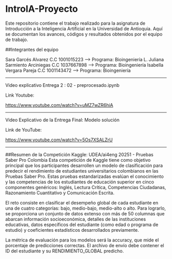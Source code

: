# IntroIA-Proyecto

Este repositorio contiene el trabajo realizado para la asignatura de Introducción a la Inteligencia Artificial en la Universidad de Antioquia. Aquí se documentan los avances, códigos y resultados obtenidos por el equipo de trabajo.

##Integrantes del equipo

Sara Garcés Alvarez C.C 1001015223 --> Programa: Bioingeniería
L. Juliana Sarmiento Arciniegas C.C 1037667898 --> Programa: Bioingeniería
Isabella Vergara Pareja C.C 1001143472 --> Programa: Bioingeniería
____
Video explicativo Entrega 2 : 02 - preprocesado.ipynb
 
Link Youtube:

https://www.youtube.com/watch?v=uMZ7wZR6hiA
____
Video Explicativo de la Entrega Final: Modelo solución

Link de YouTube:

https://www.youtube.com/watch?v=5Os7XSALZrU

____
##Resumen de la Competición Kaggle: UDEA/ai4eng 20251 - Pruebas Saber Pro Colombia
Esta competición de Kaggle tiene como objetivo principal que los participantes desarrollen un modelo de clasificación para predecir el rendimiento de estudiantes universitarios colombianos en las Pruebas Saber Pro. Estas pruebas estandarizadas evalúan el conocimiento y las competencias de los estudiantes de educación superior en cinco componentes genéricos: Inglés, Lectura Crítica, Competencias Ciudadanas, Razonamiento Cuantitativo y Comunicación Escrita.

El reto consiste en clasificar el desempeño global de cada estudiante en una de cuatro categorías: bajo, medio-bajo, medio-alto o alto. Para lograrlo, se proporciona un conjunto de datos extenso con más de 50 columnas que abarcan información socioeconómica, detalles de las instituciones educativas, datos específicos del estudiante (como edad o programa de estudio) y coeficientes estadísticos desarrollados previamente.

La métrica de evaluación para los modelos será la accuracy, que mide el porcentaje de predicciones correctas. El archivo de envío debe contener el ID del estudiante y su RENDIMIENTO_GLOBAL predicho.
